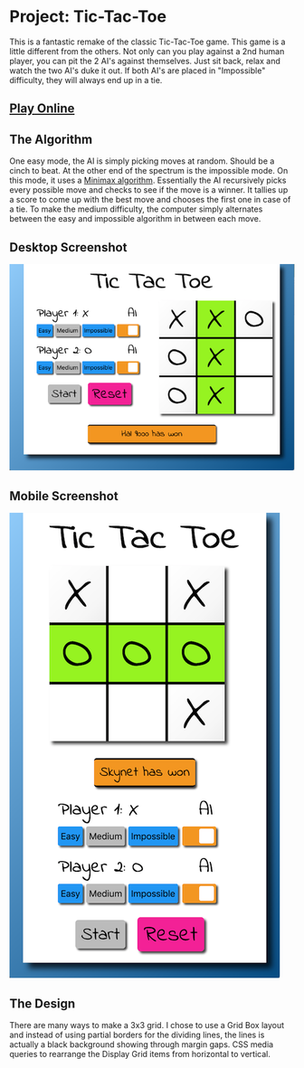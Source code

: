 # Project: Tic-Tac-Toe

This is a fantastic remake of the classic Tic-Tac-Toe game.
This game is a little different from the others.
Not only can you play against a 2nd human player, you can pit the 2 AI's against themselves.
Just sit back, relax and watch the two AI's duke it out.
If both AI's are placed in "Impossible" difficulty, they will always end up in a tie.

## [Play Online](https://winplam.github.io/tic-tac-toe/)

## The Algorithm
One easy mode, the AI is simply picking moves at random. Should be a cinch to beat.
At the other end of the spectrum is the impossible mode.
On this mode, it uses a [Minimax algorithm](https://en.wikipedia.org/wiki/Minimax).
Essentially the AI recursively picks every possible move and checks to see if the move is a winner.
It tallies up a score to come up with the best move and chooses the first one in case of a tie.
To make the medium difficulty, the computer simply alternates between the easy and impossible algorithm in between each move.

## Desktop Screenshot
![DesktopScreenshot](desktop-screenshot.png)

## Mobile Screenshot
![MobileScreenshot](mobile-screenshot.png)

## The Design
There are many ways to make a 3x3 grid.
I chose to use a Grid Box layout and instead of using partial borders for the dividing lines,
the lines is actually a black background showing through margin gaps.
CSS media queries to rearrange the Display Grid items from horizontal to vertical. 
